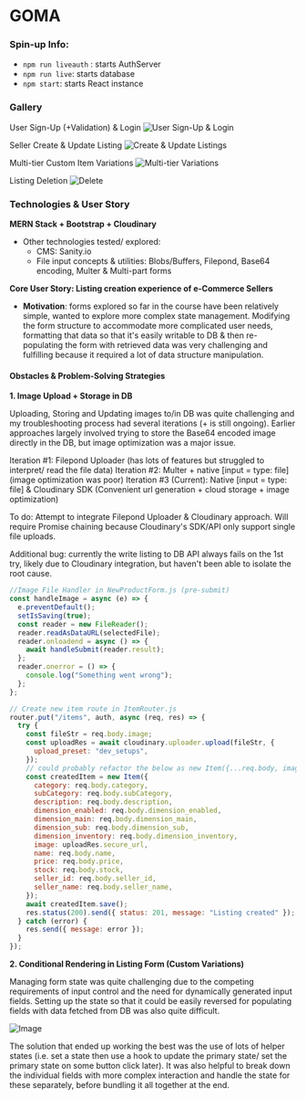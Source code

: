 # GOMA

### Spin-up Info:

- `npm run liveauth` : starts AuthServer
- `npm run live`: starts database
- `npm start`: starts React instance

### Gallery

User Sign-Up (+Validation) & Login
![User Sign-Up & Login](https://imgur.com/a/kOwBnhl)

Seller Create & Update Listing
![Create & Update Listings](https://imgur.com/j4LfAKy)

Multi-tier Custom Item Variations
![Multi-tier Variations](https://imgur.com/9uPfjrb)

Listing Deletion
![Delete](https://imgur.com/sv5kAdD)

### Technologies & User Story

**MERN Stack + Bootstrap + Cloudinary**

- Other technologies tested/ explored:
  - CMS: Sanity.io
  - File input concepts & utilities: Blobs/Buffers, Filepond, Base64 encoding, Multer & Multi-part forms

**Core User Story: Listing creation experience of e-Commerce Sellers**

- **Motivation**: forms explored so far in the course have been relatively simple, wanted to explore more complex state management. Modifying the form structure to accommodate more complicated user needs, formatting that data so that it's easily writable to DB & then re-populating the form with retrieved data was very challenging and fulfilling because it required a lot of data structure manipulation.

#### Obstacles & Problem-Solving Strategies

**1. Image Upload + Storage in DB**

Uploading, Storing and Updating images to/in DB was quite challenging and my troubleshooting process had several iterations (+ is still ongoing). Earlier approaches largely involved trying to store the Base64 encoded image directly in the DB, but image optimization was a major issue.

Iteration #1: Filepond Uploader (has lots of features but struggled to interpret/ read the file data)
Iteration #2: Multer + native [input = type: file] (image optimization was poor)
Iteration #3 (Current): Native [input = type: file] & Cloudinary SDK (Convenient url generation + cloud storage + image optimization)

To do: Attempt to integrate Filepond Uploader & Cloudinary approach. Will require Promise chaining because Cloudinary's SDK/API only support single file uploads.

Additional bug: currently the write listing to DB API always fails on the 1st try, likely due to Cloudinary integration, but haven't been able to isolate the root cause.

```javascript
//Image File Handler in NewProductForm.js (pre-submit)
const handleImage = async (e) => {
  e.preventDefault();
  setIsSaving(true);
  const reader = new FileReader();
  reader.readAsDataURL(selectedFile);
  reader.onloadend = async () => {
    await handleSubmit(reader.result);
  };
  reader.onerror = () => {
    console.log("Something went wrong");
  };
};

// Create new item route in ItemRouter.js
router.put("/items", auth, async (req, res) => {
  try {
    const fileStr = req.body.image;
    const uploadRes = await cloudinary.uploader.upload(fileStr, {
      upload_preset: "dev_setups",
    });
    // could probably refactor the below as new Item({...req.body, image: uploadRes.secure_url})
    const createdItem = new Item({
      category: req.body.category,
      subCategory: req.body.subCategory,
      description: req.body.description,
      dimension_enabled: req.body.dimension_enabled,
      dimension_main: req.body.dimension_main,
      dimension_sub: req.body.dimension_sub,
      dimension_inventory: req.body.dimension_inventory,
      image: uploadRes.secure_url,
      name: req.body.name,
      price: req.body.price,
      stock: req.body.stock,
      seller_id: req.body.seller_id,
      seller_name: req.body.seller_name,
    });
    await createdItem.save();
    res.status(200).send({ status: 201, message: "Listing created" });
  } catch (error) {
    res.send({ message: error });
  }
});
```

**2. Conditional Rendering in Listing Form (Custom Variations)**

Managing form state was quite challenging due to the competing requirements of input control and the need for dynamically generated input fields. Setting up the state so that it could be easily reversed for populating fields with data fetched from DB was also quite difficult.

![Image](https://imgur.com/0ICae7a)

The solution that ended up working the best was the use of lots of helper states (i.e. set a state then use a hook to update the primary state/ set the primary state on some button click later). It was also helpful to break down the individual fields with more complex interaction and handle the state for these separately, before bundling it all together at the end.
